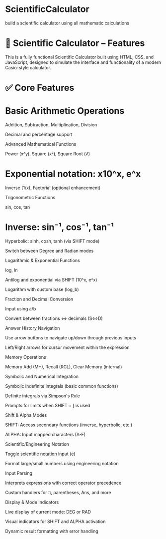 # ScientificCalculator
build a scientific calculator using all mathematic calculations 

# 🔢 Scientific Calculator – Features
This is a fully functional Scientific Calculator built using HTML, CSS, and JavaScript, designed to simulate the interface and functionality of a modern Casio-style calculator.

# ✅ Core Features
# Basic Arithmetic Operations

Addition, Subtraction, Multiplication, Division

Decimal and percentage support

Advanced Mathematical Functions

Power (x^y), Square (x²), Square Root (√)

# Exponential notation: x10^x, e^x

Inverse (1/x), Factorial (optional enhancement)

Trigonometric Functions

sin, cos, tan

# Inverse: sin⁻¹, cos⁻¹, tan⁻¹

Hyperbolic: sinh, cosh, tanh (via SHIFT mode)

Switch between Degree and Radian modes

Logarithmic & Exponential Functions

log, ln

Antilog and exponential via SHIFT (10^x, e^x)

Logarithm with custom base (log_b)

Fraction and Decimal Conversion

Input using a/b

Convert between fractions ⇔ decimals (S⇔D)

Answer History Navigation

Use arrow buttons to navigate up/down through previous inputs

Left/Right arrows for cursor movement within the expression

Memory Operations

Memory Add (M+), Recall (RCL), Clear Memory (internal)

Symbolic and Numerical Integration

Symbolic indefinite integrals (basic common functions)

Definite integrals via Simpson's Rule

Prompts for limits when SHIFT + ∫ is used

Shift & Alpha Modes

SHIFT: Access secondary functions (inverse, hyperbolic, etc.)

ALPHA: Input mapped characters (A-F)

Scientific/Engineering Notation

Toggle scientific notation input (e)

Format large/small numbers using engineering notation

Input Parsing

Interprets expressions with correct operator precedence

Custom handlers for π, parentheses, Ans, and more

Display & Mode Indicators

Live display of current mode: DEG or RAD

Visual indicators for SHIFT and ALPHA activation

Dynamic result formatting with error handling
